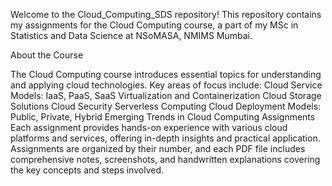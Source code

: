 Welcome to the Cloud_Computing_SDS repository! This repository contains my assignments for the Cloud Computing course, a part of my MSc in Statistics and Data Science at NSoMASA, NMIMS Mumbai.

About the Course

The Cloud Computing course introduces essential topics for understanding and applying cloud technologies. Key areas of focus include:
Cloud Service Models: IaaS, PaaS, SaaS
Virtualization and Containerization
Cloud Storage Solutions
Cloud Security
Serverless Computing
Cloud Deployment Models: Public, Private, Hybrid
Emerging Trends in Cloud Computing
Assignments
Each assignment provides hands-on experience with various cloud platforms and services, offering in-depth insights and practical application. Assignments are organized by their number, and each PDF file includes comprehensive notes, screenshots, and handwritten explanations covering the key concepts and steps involved.

